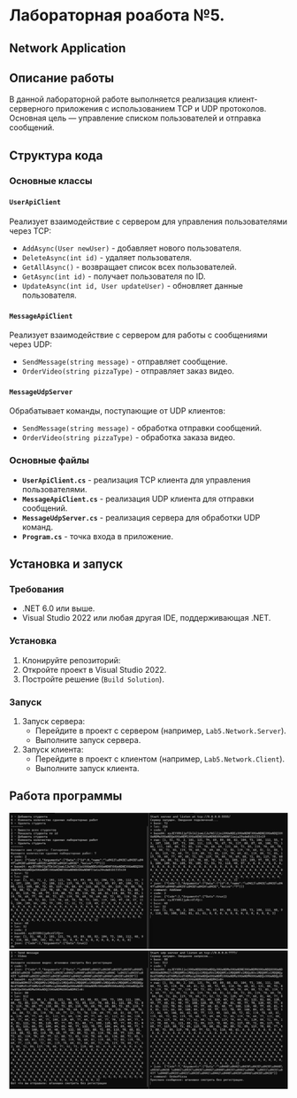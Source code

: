 # Лабораторная роабота №5. 
## Network Application

## Описание работы
В данной лабораторной работе выполняется реализация клиент-серверного приложения с использованием TCP и UDP протоколов. Основная цель — управление списком пользователей и отправка сообщений.


## Структура кода

### Основные классы

#### `UserApiClient`
Реализует взаимодействие с сервером для управления пользователями через TCP:
- `AddAsync(User newUser)` - добавляет нового пользователя.
- `DeleteAsync(int id)` - удаляет пользователя.
- `GetAllAsync()` - возвращает список всех пользователей.
- `GetAsync(int id)` - получает пользователя по ID.
- `UpdateAsync(int id, User updateUser)` - обновляет данные пользователя.

#### `MessageApiClient`
Реализует взаимодействие с сервером для работы с сообщениями через UDP:
- `SendMessage(string message)` - отправляет сообщение.
- `OrderVideo(string pizzaType)` - отправляет заказ видео.

#### `MessageUdpServer`
Обрабатывает команды, поступающие от UDP клиентов:
- `SendMessage(string message)` - обработка отправки сообщений.
- `OrderVideo(string pizzaType)` - обработка заказа видео.

### Основные файлы
- **`UserApiClient.cs`** - реализация TCP клиента для управления пользователями.
- **`MessageApiClient.cs`** - реализация UDP клиента для отправки сообщений.
- **`MessageUdpServer.cs`** - реализация сервера для обработки UDP команд.
- **`Program.cs`** - точка входа в приложение.

## Установка и запуск

### Требования
- .NET 6.0 или выше.
- Visual Studio 2022 или любая другая IDE, поддерживающая .NET.

### Установка
1. Клонируйте репозиторий:
2. Откройте проект в Visual Studio 2022.
3. Постройте решение (`Build Solution`).

### Запуск
1. Запуск сервера:
   - Перейдите в проект с сервером (например, `Lab5.Network.Server`).
   - Выполните запуск сервера.
2. Запуск клиента:
   - Перейдите в проект с клиентом (например, `Lab5.Network.Client`).
   - Выполните запуск клиента.


## Работа программы

![](TCP.png)
![](UDP.png)


